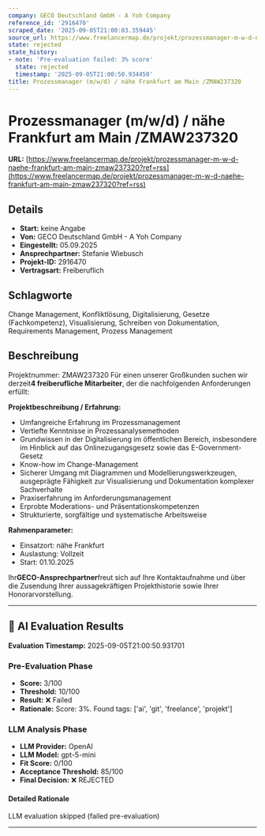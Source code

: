 ```yaml
---
company: GECO Deutschland GmbH - A Yoh Company
reference_id: '2916470'
scraped_date: '2025-09-05T21:00:03.359445'
source_url: https://www.freelancermap.de/projekt/prozessmanager-m-w-d-naehe-frankfurt-am-main-zmaw237320?ref=rss
state: rejected
state_history:
- note: 'Pre-evaluation failed: 3% score'
  state: rejected
  timestamp: '2025-09-05T21:00:50.934450'
title: Prozessmanager (m/w/d) / nähe Frankfurt am Main /ZMAW237320
---
```



# Prozessmanager (m/w/d) / nähe Frankfurt am Main /ZMAW237320
**URL:** [https://www.freelancermap.de/projekt/prozessmanager-m-w-d-naehe-frankfurt-am-main-zmaw237320?ref=rss](https://www.freelancermap.de/projekt/prozessmanager-m-w-d-naehe-frankfurt-am-main-zmaw237320?ref=rss)
## Details
- **Start:** keine Angabe
- **Von:** GECO Deutschland GmbH - A Yoh Company
- **Eingestellt:** 05.09.2025
- **Ansprechpartner:** Stefanie Wiebusch
- **Projekt-ID:** 2916470
- **Vertragsart:** Freiberuflich

## Schlagworte
Change Management, Konfliktlösung, Digitalisierung, Gesetze (Fachkompetenz), Visualisierung, Schreiben von Dokumentation, Requirements Management, Prozess Management

## Beschreibung
Projektnummer: ZMAW237320
Für einen unserer Großkunden suchen wir derzeit**4 freiberufliche Mitarbeiter**, der die nachfolgenden Anforderungen erfüllt:

**Projektbeschreibung / Erfahrung:**

- Umfangreiche Erfahrung im Prozessmanagement
- Vertiefte Kenntnisse in Prozessanalysemethoden
- Grundwissen in der Digitalisierung im öffentlichen Bereich, insbesondere im Hinblick auf das Onlinezugangsgesetz sowie das E-Government-Gesetz
- Know-how im Change-Management
- Sicherer Umgang mit Diagrammen und Modellierungswerkzeugen, ausgeprägte Fähigkeit zur Visualisierung und Dokumentation komplexer Sachverhalte
- Praxiserfahrung im Anforderungsmanagement
- Erprobte Moderations- und Präsentationskompetenzen
- Strukturierte, sorgfältige und systematische Arbeitsweise

**Rahmenparameter:**

- Einsatzort: nähe Frankfurt
- Auslastung: Vollzeit
- Start: 01.10.2025

Ihr**GECO-Ansprechpartner**freut sich auf Ihre Kontaktaufnahme und über die Zusendung Ihrer aussagekräftigen Projekthistorie sowie Ihrer Honorarvorstellung.

---

## 🤖 AI Evaluation Results

**Evaluation Timestamp:** 2025-09-05T21:00:50.931701

### Pre-Evaluation Phase
- **Score:** 3/100
- **Threshold:** 10/100
- **Result:** ❌ Failed
- **Rationale:** Score: 3%. Found tags: ['ai', 'git', 'freelance', 'projekt']

### LLM Analysis Phase
- **LLM Provider:** OpenAI
- **LLM Model:** gpt-5-mini
- **Fit Score:** 0/100
- **Acceptance Threshold:** 85/100
- **Final Decision:** ❌ REJECTED

#### Detailed Rationale
LLM evaluation skipped (failed pre-evaluation)

---
